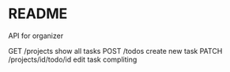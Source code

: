 # README

API for organizer

GET /projects show all tasks
POST /todos   create new task
PATCH /projects/id/todo/id edit task compliting

